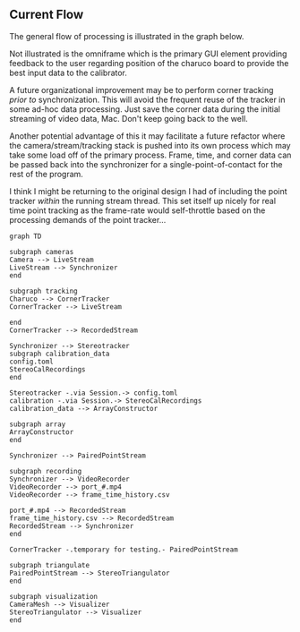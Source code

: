 ## Current Flow

The general flow of processing is illustrated in the graph below. 

Not illustrated is the omniframe which is the primary GUI element providing feedback to the user regarding position of the charuco board to provide the best input data to the calibrator.

A future organizational improvement may be to perform corner tracking *prior to* synchronization. This will avoid the frequent reuse of the tracker in some ad-hoc data processing. Just save the corner data during the initial streaming of video data, Mac. Don't keep going back to the well.

Another potential advantage of this it may facilitate a future refactor where the camera/stream/tracking stack is pushed into its own process which may take some load off of the primary process. Frame, time, and corner data can be passed back into the synchronizer for a single-point-of-contact for the rest of the program.

I think I might be returning to the original design I had of including the point tracker *within* the running stream thread. This set itself up nicely for real time point tracking as the frame-rate would self-throttle based on the processing demands of the point tracker...

```mermaid
graph TD

subgraph cameras
Camera --> LiveStream
LiveStream --> Synchronizer
end

subgraph tracking
Charuco --> CornerTracker
CornerTracker --> LiveStream

end
CornerTracker --> RecordedStream

Synchronizer --> Stereotracker
subgraph calibration_data
config.toml
StereoCalRecordings
end

Stereotracker -.via Session.-> config.toml
calibration -.via Session.-> StereoCalRecordings
calibration_data --> ArrayConstructor

subgraph array
ArrayConstructor
end

Synchronizer --> PairedPointStream 

subgraph recording
Synchronizer --> VideoRecorder
VideoRecorder --> port_#.mp4
VideoRecorder --> frame_time_history.csv

port_#.mp4 --> RecordedStream
frame_time_history.csv --> RecordedStream
RecordedStream --> Synchronizer
end

CornerTracker -.temporary for testing.- PairedPointStream

subgraph triangulate
PairedPointStream --> StereoTriangulator
end

subgraph visualization
CameraMesh --> Visualizer
StereoTriangulator --> Visualizer
end

```
